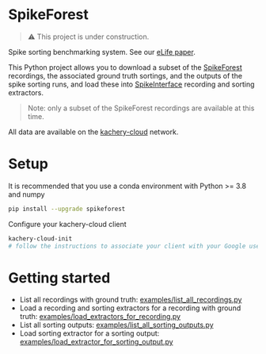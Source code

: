 # SpikeForest

> :warning: This project is under construction.

Spike sorting benchmarking system. See our [eLife paper](https://elifesciences.org/articles/55167).

This Python project allows you to download a subset of the [SpikeForest](http://spikeforest.flatironinstitute.org/) recordings, the associated ground truth sortings, and the outputs of the spike sorting runs, and load these into [SpikeInterface](https://github.com/spikeinterface/spikeinterface) recording and sorting extractors.

> Note: only a subset of the SpikeForest recordings are available at this time.

All data are available on the [kachery-cloud](https://github.com/scratchrealm/kachery-cloud) network.

# Setup

It is recommended that you use a conda environment with Python >= 3.8 and numpy

```bash
pip install --upgrade spikeforest
```

Configure your kachery-cloud client

```bash
kachery-cloud-init
# follow the instructions to associate your client with your Google user name on kachery-cloud
```

# Getting started

* List all recordings with ground truth: [examples/list_all_recordings.py](examples/list_all_recordings.py)
* Load a recording and sorting extractors for a recording with ground truth: [examples/load_extractors_for_recording.py](examples/load_extractors_for_recording.py)
* List all sorting outputs: [examples/list_all_sorting_outputs.py](examples/list_all_sorting_outputs.py)
* Load sorting extractor for a sorting output: [examples/load_extractor_for_sorting_output.py](examples/load_extractor_for_sorting_output.py)
